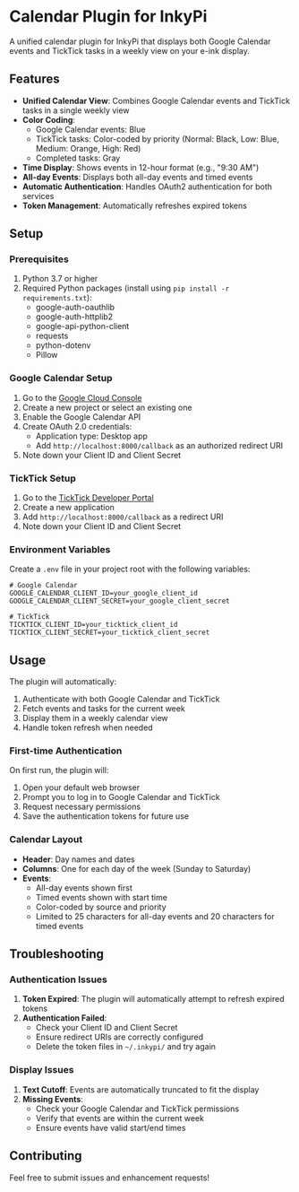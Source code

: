 # Calendar Plugin for InkyPi

A unified calendar plugin for InkyPi that displays both Google Calendar events and TickTick tasks in a weekly view on your e-ink display.

## Features

- **Unified Calendar View**: Combines Google Calendar events and TickTick tasks in a single weekly view
- **Color Coding**:
  - Google Calendar events: Blue
  - TickTick tasks: Color-coded by priority (Normal: Black, Low: Blue, Medium: Orange, High: Red)
  - Completed tasks: Gray
- **Time Display**: Shows events in 12-hour format (e.g., "9:30 AM")
- **All-day Events**: Displays both all-day events and timed events
- **Automatic Authentication**: Handles OAuth2 authentication for both services
- **Token Management**: Automatically refreshes expired tokens

## Setup

### Prerequisites

1. Python 3.7 or higher
2. Required Python packages (install using `pip install -r requirements.txt`):
   - google-auth-oauthlib
   - google-auth-httplib2
   - google-api-python-client
   - requests
   - python-dotenv
   - Pillow

### Google Calendar Setup

1. Go to the [Google Cloud Console](https://console.cloud.google.com/)
2. Create a new project or select an existing one
3. Enable the Google Calendar API
4. Create OAuth 2.0 credentials:
   - Application type: Desktop app
   - Add `http://localhost:8000/callback` as an authorized redirect URI
5. Note down your Client ID and Client Secret

### TickTick Setup

1. Go to the [TickTick Developer Portal](https://ticktick.com/developer)
2. Create a new application
3. Add `http://localhost:8000/callback` as a redirect URI
4. Note down your Client ID and Client Secret

### Environment Variables

Create a `.env` file in your project root with the following variables:

```env
# Google Calendar
GOOGLE_CALENDAR_CLIENT_ID=your_google_client_id
GOOGLE_CALENDAR_CLIENT_SECRET=your_google_client_secret

# TickTick
TICKTICK_CLIENT_ID=your_ticktick_client_id
TICKTICK_CLIENT_SECRET=your_ticktick_client_secret
```

## Usage

The plugin will automatically:
1. Authenticate with both Google Calendar and TickTick
2. Fetch events and tasks for the current week
3. Display them in a weekly calendar view
4. Handle token refresh when needed

### First-time Authentication

On first run, the plugin will:
1. Open your default web browser
2. Prompt you to log in to Google Calendar and TickTick
3. Request necessary permissions
4. Save the authentication tokens for future use

### Calendar Layout

- **Header**: Day names and dates
- **Columns**: One for each day of the week (Sunday to Saturday)
- **Events**:
  - All-day events shown first
  - Timed events shown with start time
  - Color-coded by source and priority
  - Limited to 25 characters for all-day events and 20 characters for timed events

## Troubleshooting

### Authentication Issues

1. **Token Expired**: The plugin will automatically attempt to refresh expired tokens
2. **Authentication Failed**: 
   - Check your Client ID and Client Secret
   - Ensure redirect URIs are correctly configured
   - Delete the token files in `~/.inkypi/` and try again

### Display Issues

1. **Text Cutoff**: Events are automatically truncated to fit the display
2. **Missing Events**: 
   - Check your Google Calendar and TickTick permissions
   - Verify that events are within the current week
   - Ensure events have valid start/end times

## Contributing

Feel free to submit issues and enhancement requests! 
